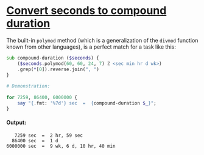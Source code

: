 [1]: https://rosettacode.org/wiki/Convert_seconds_to_compound_duration

# [Convert seconds to compound duration][1]

The built-in `polymod` method (which is a generalization of the `divmod` function known from other languages), is a perfect match for a task like this:

```raku
sub compound-duration ($seconds) {
    ($seconds.polymod(60, 60, 24, 7) Z <sec min hr d wk>)
    .grep(*[0]).reverse.join(", ")
}
 
# Demonstration:
 
for 7259, 86400, 6000000 {
    say "{.fmt: '%7d'} sec  =  {compound-duration $_}";
}
```

#### Output:
```
   7259 sec  =  2 hr, 59 sec
  86400 sec  =  1 d
6000000 sec  =  9 wk, 6 d, 10 hr, 40 min
```